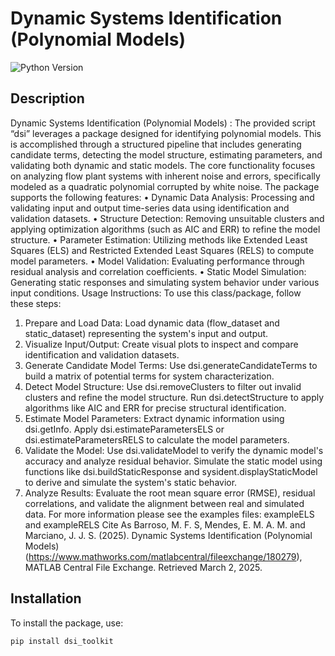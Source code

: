 # Dynamic Systems Identification (Polynomial Models)

![Python Version](https://img.shields.io/badge/python-3.8%2B-blue)

## Description
Dynamic Systems Identification (Polynomial Models) :
The provided script “dsi” leverages a package designed for identifying polynomial models. This is accomplished through a structured pipeline that includes generating candidate terms, detecting the model structure, estimating parameters, and validating both dynamic and static models. The core functionality focuses on analyzing flow plant systems with inherent noise and errors, specifically modeled as a quadratic polynomial corrupted by white noise.
The package supports the following features:
•	Dynamic Data Analysis: Processing and validating input and output time-series data using identification and validation datasets.
•	Structure Detection: Removing unsuitable clusters and applying optimization algorithms (such as AIC and ERR) to refine the model structure.
•	Parameter Estimation: Utilizing methods like Extended Least Squares (ELS) and Restricted Extended Least Squares (RELS) to compute model parameters.
•	Model Validation: Evaluating performance through residual analysis and correlation coefficients.
•	Static Model Simulation: Generating static responses and simulating system behavior under various input conditions.
Usage Instructions:
To use this class/package, follow these steps:
1.	Prepare and Load Data: Load dynamic data (flow_dataset and static_dataset) representing the system's input and output.
2.	Visualize Input/Output: Create visual plots to inspect and compare identification and validation datasets.
3.	Generate Candidate Model Terms: Use dsi.generateCandidateTerms to build a matrix of potential terms for system characterization.
4.	Detect Model Structure:
	    Use dsi.removeClusters to filter out invalid clusters and refine the model structure.
	    Run dsi.detectStructure to apply algorithms like AIC and ERR for precise structural identification.
5.	Estimate Model Parameters:
            Extract dynamic information using dsi.getInfo.
            Apply dsi.estimateParametersELS or  dsi.estimateParametersRELS to calculate the model parameters.
6.	Validate the Model:
            Use dsi.validateModel to verify the dynamic model's accuracy and analyze residual behavior.
            Simulate the static model using functions like dsi.buildStaticResponse and sysident.displayStaticModel to derive and simulate the system's static behavior.
7.	Analyze Results: Evaluate the root mean square error (RMSE), residual correlations, and validate the alignment between real and simulated data.
For more information please see the examples files: exampleELS and exampleRELS
Cite As
Barroso, M. F. S, Mendes, E. M. A. M. and Marciano, J. J. S. (2025). Dynamic Systems Identification (Polynomial Models) (https://www.mathworks.com/matlabcentral/fileexchange/180279), MATLAB Central File Exchange. Retrieved March 2, 2025.
## Installation
To install the package, use:
```sh
pip install dsi_toolkit

